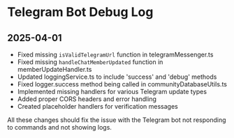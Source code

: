 
# Telegram Bot Debug Log

## 2025-04-01
- Fixed missing `isValidTelegramUrl` function in telegramMessenger.ts
- Fixed missing `handleChatMemberUpdated` function in memberUpdateHandler.ts
- Updated loggingService.ts to include 'success' and 'debug' methods
- Fixed logger.success method being called in communityDatabaseUtils.ts
- Implemented missing handlers for various Telegram update types
- Added proper CORS headers and error handling
- Created placeholder handlers for verification messages

All these changes should fix the issue with the Telegram bot not responding to commands and not showing logs.
